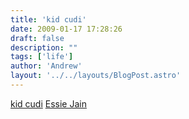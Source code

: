 ```yaml
---
title: 'kid cudi'
date: 2009-01-17 17:28:26
draft: false
description: ""
tags: ['life']
author: 'Andrew'
layout: '../../layouts/BlogPost.astro'
---
```


[kid cudi](http://www.myspace.com/kidcudi) [Essie Jain](http://www.myspace.com/essiejain)
